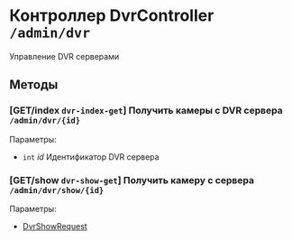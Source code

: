 # Контроллер DvrController `/admin/dvr`

Управление DVR серверами

## Методы

### [GET/index `dvr-index-get`] Получить камеры с DVR сервера `/admin/dvr/{id}`

Параметры: 

- `int` *id* Идентификатор DVR сервера

### [GET/show `dvr-show-get`] Получить камеру с сервера `/admin/dvr/show/{id}`

Параметры: 

- [DvrShowRequest](../OBJECT.md#DvrShowRequest) 
